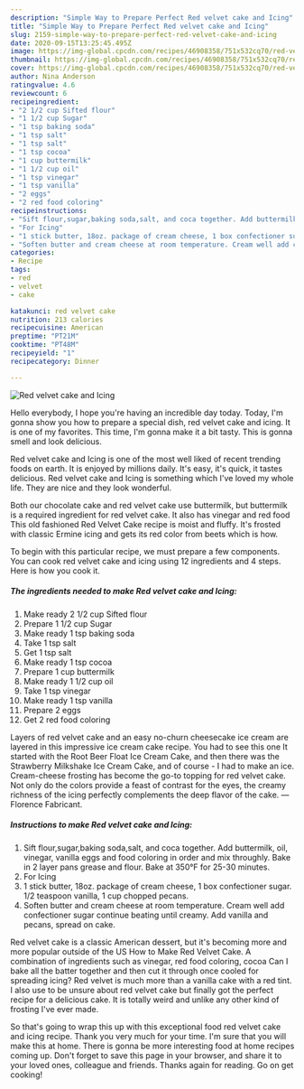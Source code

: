 ```yaml
---
description: "Simple Way to Prepare Perfect Red velvet cake and Icing"
title: "Simple Way to Prepare Perfect Red velvet cake and Icing"
slug: 2159-simple-way-to-prepare-perfect-red-velvet-cake-and-icing
date: 2020-09-15T13:25:45.495Z
image: https://img-global.cpcdn.com/recipes/46908358/751x532cq70/red-velvet-cake-and-icing-recipe-main-photo.jpg
thumbnail: https://img-global.cpcdn.com/recipes/46908358/751x532cq70/red-velvet-cake-and-icing-recipe-main-photo.jpg
cover: https://img-global.cpcdn.com/recipes/46908358/751x532cq70/red-velvet-cake-and-icing-recipe-main-photo.jpg
author: Nina Anderson
ratingvalue: 4.6
reviewcount: 6
recipeingredient:
- "2 1/2 cup Sifted flour"
- "1 1/2 cup Sugar"
- "1 tsp baking soda"
- "1 tsp salt"
- "1 tsp salt"
- "1 tsp cocoa"
- "1 cup buttermilk"
- "1 1/2 cup oil"
- "1 tsp vinegar"
- "1 tsp vanilla"
- "2 eggs"
- "2 red food coloring"
recipeinstructions:
- "Sift flour,sugar,baking soda,salt, and coca together. Add buttermilk, oil, vinegar, vanilla eggs and food coloring in order and mix throughly. Bake in 2 layer pans grease and flour. Bake at 350°F for 25-30 minutes."
- "For Icing"
- "1 stick butter, 18oz. package of cream cheese, 1 box confectioner sugar. 1/2 teaspoon vanilla, 1 cup chopped pecans."
- "Soften butter and cream cheese at room temperature. Cream well add confectioner sugar continue beating until creamy. Add vanilla and pecans, spread on cake."
categories:
- Recipe
tags:
- red
- velvet
- cake

katakunci: red velvet cake 
nutrition: 213 calories
recipecuisine: American
preptime: "PT21M"
cooktime: "PT48M"
recipeyield: "1"
recipecategory: Dinner

---
```



![Red velvet cake and Icing](https://img-global.cpcdn.com/recipes/46908358/751x532cq70/red-velvet-cake-and-icing-recipe-main-photo.jpg)

Hello everybody, I hope you're having an incredible day today. Today, I'm gonna show you how to prepare a special dish, red velvet cake and icing. It is one of my favorites. This time, I'm gonna make it a bit tasty. This is gonna smell and look delicious.

Red velvet cake and Icing is one of the most well liked of recent trending foods on earth. It is enjoyed by millions daily. It's easy, it's quick, it tastes delicious. Red velvet cake and Icing is something which I've loved my whole life. They are nice and they look wonderful.

Both our chocolate cake and red velvet cake use buttermilk, but buttermilk is a required ingredient for red velvet cake. It also has vinegar and red food This old fashioned Red Velvet Cake recipe is moist and fluffy. It&#39;s frosted with classic Ermine icing and gets its red color from beets which is how.


To begin with this particular recipe, we must prepare a few components. You can cook red velvet cake and icing using 12 ingredients and 4 steps. Here is how you cook it.

<!--inarticleads1-->

##### The ingredients needed to make Red velvet cake and Icing:

1. Make ready 2 1/2 cup Sifted flour
1. Prepare 1 1/2 cup Sugar
1. Make ready 1 tsp baking soda
1. Take 1 tsp salt
1. Get 1 tsp salt
1. Make ready 1 tsp cocoa
1. Prepare 1 cup buttermilk
1. Make ready 1 1/2 cup oil
1. Take 1 tsp vinegar
1. Make ready 1 tsp vanilla
1. Prepare 2 eggs
1. Get 2 red food coloring


Layers of red velvet cake and an easy no-churn cheesecake ice cream are layered in this impressive ice cream cake recipe. You had to see this one It started with the Root Beer Float Ice Cream Cake, and then there was the Strawberry Milkshake Ice Cream Cake, and of course - I had to make an ice. Cream-cheese frosting has become the go-to topping for red velvet cake. Not only do the colors provide a feast of contrast for the eyes, the creamy richness of the icing perfectly complements the deep flavor of the cake. —Florence Fabricant. 

<!--inarticleads2-->

##### Instructions to make Red velvet cake and Icing:

1. Sift flour,sugar,baking soda,salt, and coca together. Add buttermilk, oil, vinegar, vanilla eggs and food coloring in order and mix throughly. Bake in 2 layer pans grease and flour. Bake at 350°F for 25-30 minutes.
1. For Icing
1. 1 stick butter, 18oz. package of cream cheese, 1 box confectioner sugar. 1/2 teaspoon vanilla, 1 cup chopped pecans.
1. Soften butter and cream cheese at room temperature. Cream well add confectioner sugar continue beating until creamy. Add vanilla and pecans, spread on cake.


Red velvet cake is a classic American dessert, but it&#39;s becoming more and more popular outside of the US How to Make Red Velvet Cake. A combination of ingredients such as vinegar, red food coloring, cocoa Can I bake all the batter together and then cut it through once cooled for spreading icing? Red velvet is much more than a vanilla cake with a red tint. I also use to be unsure about red velvet cake but finally got the perfect recipe for a delicious cake. It is totally weird and unlike any other kind of frosting I&#39;ve ever made. 

So that's going to wrap this up with this exceptional food red velvet cake and icing recipe. Thank you very much for your time. I'm sure that you will make this at home. There is gonna be more interesting food at home recipes coming up. Don't forget to save this page in your browser, and share it to your loved ones, colleague and friends. Thanks again for reading. Go on get cooking!
